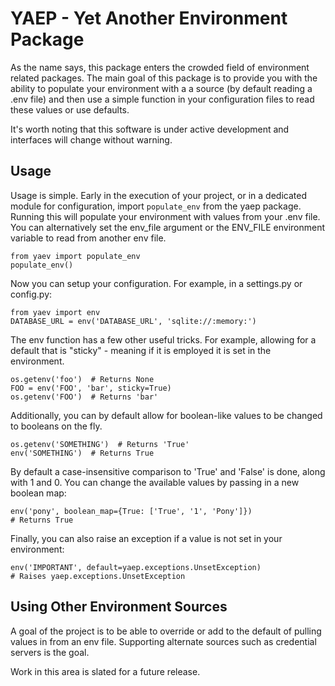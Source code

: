 YAEP - Yet Another Environment Package
======================================

As the name says, this package enters the crowded field of 
environment related packages.  The main goal of this package
is to provide you with the ability to populate your
environment with a a source (by default reading a .env file)
and then use a simple function in your configuration files
to read these values or use defaults.

It's worth noting that this software is under active
development and interfaces will change without warning.

Usage
-----

Usage is simple. Early in the execution of your project, or
in a dedicated module for configuration, import `populate_env`
from the yaep package.  Running this will populate your
environment with values from your .env file.  You can
alternatively set the env_file argument or the ENV_FILE
environment variable to read from another env file.

    from yaev import populate_env
    populate_env()

Now you can setup your configuration. For example, in a
settings.py or config.py:

    from yaev import env
    DATABASE_URL = env('DATABASE_URL', 'sqlite://:memory:')

The env function has a few other useful tricks.  For example,
allowing for a default that is "sticky" - meaning if it is
employed it is set in the environment.

    os.getenv('foo')  # Returns None
    FOO = env('FOO', 'bar', sticky=True)
    os.getenv('FOO')  # Returns 'bar'

Additionally, you can by default allow for boolean-like values
to be changed to booleans on the fly.

    os.getenv('SOMETHING')  # Returns 'True'
    env('SOMETHING')  # Returns True

By default a case-insensitive comparison to 'True' and 'False'
is done, along with 1 and 0.  You can change the available
values by passing in a new boolean map:

    env('pony', boolean_map={True: ['True', '1', 'Pony']})
    # Returns True

Finally, you can also raise an exception if a value is not
set in your environment:

    env('IMPORTANT', default=yaep.exceptions.UnsetException)
    # Raises yaep.exceptions.UnsetException


Using Other Environment Sources
-------------------------------

A goal of the project is to be able to override or add to the
default of pulling values in from an env file. Supporting
alternate sources such as credential servers is the goal.

Work in this area is slated for a future release.
